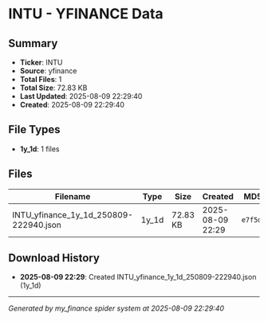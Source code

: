 # INTU - YFINANCE Data

## Summary
- **Ticker**: INTU
- **Source**: yfinance
- **Total Files**: 1
- **Total Size**: 72.83 KB
- **Last Updated**: 2025-08-09 22:29:40
- **Created**: 2025-08-09 22:29:40

## File Types
- **1y_1d**: 1 files

## Files

| Filename | Type | Size | Created | MD5 Hash |
|----------|------|------|---------|----------|
| INTU_yfinance_1y_1d_250809-222940.json | 1y_1d | 72.83 KB | 2025-08-09 22:29 | `e7f5d822...` |

## Download History

- **2025-08-09 22:29**: Created INTU_yfinance_1y_1d_250809-222940.json (1y_1d)

---
*Generated by my_finance spider system at 2025-08-09 22:29:40*
